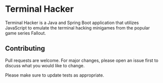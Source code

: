 # Terminal Hacker

Terminal Hacker is a Java and Spring Boot application that utilizes JavaScript to emulate the terminal hacking minigames from the popular game series Fallout.






## Contributing
Pull requests are welcome. For major changes, please open an issue first to discuss what you would like to change.

Please make sure to update tests as appropriate.